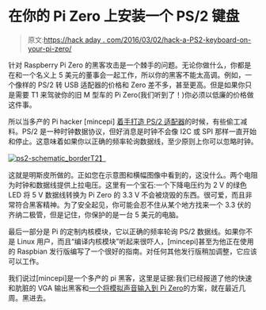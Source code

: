 # 在你的 Pi Zero 上安装一个 PS/2 键盘

> 原文:[https://hack aday . com/2016/03/02/hack-a-PS2-keyboard-on-your-pi-zero/](https://hackaday.com/2016/03/02/hack-a-ps2-keyboard-onto-your-pi-zero/)

针对 Raspberry Pi Zero 的黑客攻击是一个棘手的问题。无论你做什么，你都是在和一个名义上 5 美元的董事会一起工作，所以你的黑客不能太高调。例如，一个像样的 PS/2 转 USB 适配器的价格和 Zero 差不多，甚至更高。但是如果你只是需要 T1 来驾驶你的旧 M 型车的 Pi Zero(我们听到了！)你必须以低廉的价格做这件事。

所以当多产的 Pi hacker [mincepi] [着手打造 PS/2 适配器](https://hackaday.io/project/9922-ps2pi)的时候，有些偷工减料。PS/2 是一种时钟数据协议，但好消息是时钟不会像 I2C 或 SPI 那样一直开始和停止。这意味着如果你以正确的频率轮询数据线，至少原则上你可以忽略时钟。

[![ps2-schematic_border](../Images/c2871e13e9b257c1a2c8fa9dbbe46182.png)T2】](https://hackaday.com/wp-content/uploads/2016/02/ps2-schematic_border.png)

这就是明斯皮所做的。正如您在示意图和横幅图像中看到的，这没什么。两个电阻为时钟和数据线提供上拉电压。这里有一个宝石:一个下降电压约为 2 V 的绿色 LED 将 5 V 数据线转换为 Pi Zero 的 3.3 V 不会被烧毁的东西。很可爱，而且非常符合黑客精神。为了安全起见，你可能会忍不住从某个地方找来一个 3.3 伏的齐纳二极管，但是记住，你保护的是一台 5 美元的电脑。

最后一部分是 Pi 的定制内核模块，它以正确的频率轮询 PS/2 数据线。如果你不是 Linux 用户，而且“编译内核模块”听起来很吓人，[mincepi]甚至为他正在使用的 Raspbian 发行版编写了一个很好的指南。对任何其他发行版稍加调整，它应该可以工作。

我们说过[mincepi]是一个多产的 pi 黑客，这里是证据:我们已经报道了他的快速和肮脏的 VGA 输出黑客和[一个将模拟声音输入到 Pi Zero](http://hackaday.com/2016/02/28/rasberry-pi-analog-input-using-only-passive-components/)的方案，就在最近几周。黑进去。
